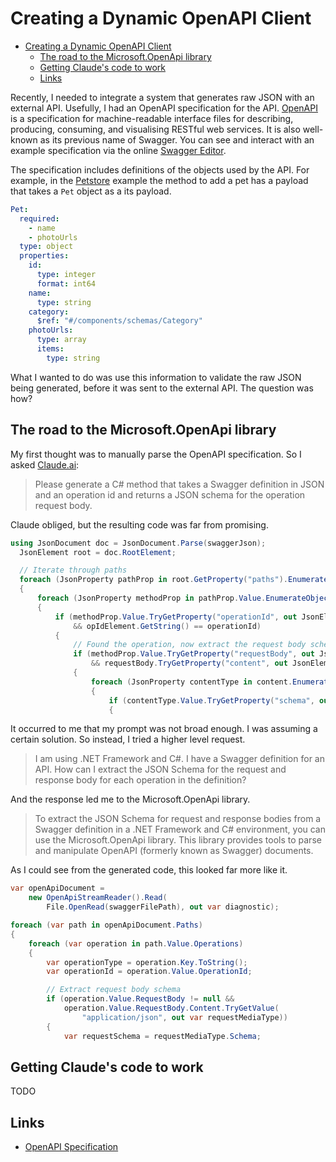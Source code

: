 # Creating a Dynamic OpenAPI Client

- [Creating a Dynamic OpenAPI Client](#creating-a-dynamic-openapi-client)
  - [The road to the Microsoft.OpenApi library](#the-road-to-the-microsoftopenapi-library)
  - [Getting Claude's code to work](#getting-claudes-code-to-work)
  - [Links](#links)

Recently, I needed to integrate a system that generates raw JSON with an external API. Usefully, I had an OpenAPI specification for the API. [OpenAPI](https://swagger.io/specification/) is a specification for machine-readable interface files for describing, producing, consuming, and visualising RESTful web services. It is also well-known as its previous name of Swagger. You can see and interact with an example specification via the online [Swagger Editor](https://editor.swagger.io/).

The specification includes definitions of the objects used by the API. For example, in the [Petstore](https://petstore.swagger.io/) example the method to add a pet has a payload that takes a `Pet` object as a its payload.

```yaml
Pet:
  required:
    - name
    - photoUrls
  type: object
  properties:
    id:
      type: integer
      format: int64
    name:
      type: string
    category:
      $ref: "#/components/schemas/Category"
    photoUrls:
      type: array
      items:
        type: string
```

What I wanted to do was use this information to validate the raw JSON being generated, before it was sent to the external API. The question was how?

## The road to the Microsoft.OpenApi library

My first thought was to manually parse the OpenAPI specification. So I asked [Claude.ai](https://claude.ai):

> Please generate a C# method that takes a Swagger definition in JSON and an operation id and returns a JSON schema for the operation request body.

Claude obliged, but the resulting code was far from promising.

```csharp
using JsonDocument doc = JsonDocument.Parse(swaggerJson);
  JsonElement root = doc.RootElement;

  // Iterate through paths
  foreach (JsonProperty pathProp in root.GetProperty("paths").EnumerateObject())
  {
      foreach (JsonProperty methodProp in pathProp.Value.EnumerateObject())
      {
          if (methodProp.Value.TryGetProperty("operationId", out JsonElement opIdElement)
              && opIdElement.GetString() == operationId)
          {
              // Found the operation, now extract the request body schema
              if (methodProp.Value.TryGetProperty("requestBody", out JsonElement requestBody)
                  && requestBody.TryGetProperty("content", out JsonElement content))
              {
                  foreach (JsonProperty contentType in content.EnumerateObject())
                  {
                      if (contentType.Value.TryGetProperty("schema", out JsonElement schema))
                      {
```

It occurred to me that my prompt was not broad enough. I was assuming a certain solution. So instead, I tried a higher level request.

> I am using .NET Framework and C#. I have a Swagger definition for an API. How can I extract the JSON Schema for the request and response body for each operation in the definition?

And the response led me to the Microsoft.OpenApi library.

> To extract the JSON Schema for request and response bodies from a Swagger definition in a .NET Framework and C# environment, you can use the Microsoft.OpenApi library. This library provides tools to parse and manipulate OpenAPI (formerly known as Swagger) documents.

As I could see from the generated code, this looked far more like it.

```csharp
var openApiDocument =
    new OpenApiStreamReader().Read(
        File.OpenRead(swaggerFilePath), out var diagnostic);

foreach (var path in openApiDocument.Paths)
{
    foreach (var operation in path.Value.Operations)
    {
        var operationType = operation.Key.ToString();
        var operationId = operation.Value.OperationId;

        // Extract request body schema
        if (operation.Value.RequestBody != null &&
            operation.Value.RequestBody.Content.TryGetValue(
                "application/json", out var requestMediaType))
        {
            var requestSchema = requestMediaType.Schema;
```

## Getting Claude's code to work

TODO

## Links

- [OpenAPI Specification](https://swagger.io/specification/)
